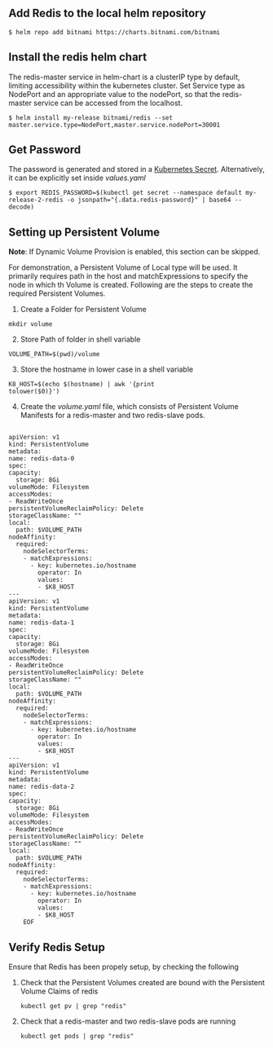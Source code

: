 <h2>Add Redis to the local helm repository</h2>
<code>$ helm repo add bitnami https://charts.bitnami.com/bitnami</code>

<h2>Install the redis helm chart</h2>
<p>The redis-master service in helm-chart is a clusterIP type by default, limiting accessibility within the kubernetes cluster. Set Service type as NodePort and an appropriate value to the nodePort, so that the redis-master service can be accessed from the localhost.</p>
<code>$ helm install my-release bitnami/redis --set master.service.type=NodePort,master.service.nodePort=30001</code>

<h2>Get Password</h2>
<p>The password is generated and stored in a <a href="https://kubernetes.io/docs/concepts/configuration/secret/">Kubernetes Secret</a>. Alternatively, it can be explicitly set inside <i>values.yaml</i> </p>
<code>$ export REDIS_PASSWORD=$(kubectl get secret --namespace default my-release-2-redis -o jsonpath="{.data.redis-password}" | base64 --decode)</code>

<h2>Setting up Persistent Volume</h2>

<b>Note</b>: If Dynamic Volume Provision is enabled, this section can be skipped. 
<p>For demonstration, a Persistent Volume of Local type will be used. It primarily requires path in the host and matchExpressions to specify the node in which th Volume is created. Following are the steps to create the required Persistent Volumes.</p> 

1. <p>Create a Folder for Persistent Volume</p>
<code>mkdir volume</code>

2. <p>Store Path of folder in shell variable</p>
<code>VOLUME_PATH=$(pwd)/volume</code>

3. <p>Store the hostname in lower case in a shell variable</p>
<code>K8_HOST=$(echo $(hostname) | awk '{print tolower($0)}')</code>

4. Create the <i>volume.yaml</i> file, which consists of Persistent Volume Manifests for a redis-master and two redis-slave pods.
<pre><code>
apiVersion: v1
kind: PersistentVolume
metadata:
name: redis-data-0
spec:
capacity:
  storage: 8Gi
volumeMode: Filesystem
accessModes:
- ReadWriteOnce
persistentVolumeReclaimPolicy: Delete
storageClassName: ""
local:
  path: $VOLUME_PATH
nodeAffinity:
  required:
    nodeSelectorTerms:
    - matchExpressions:
      - key: kubernetes.io/hostname
        operator: In
        values:
        - $K8_HOST
---
apiVersion: v1
kind: PersistentVolume
metadata:
name: redis-data-1
spec:
capacity:
  storage: 8Gi
volumeMode: Filesystem
accessModes:
- ReadWriteOnce
persistentVolumeReclaimPolicy: Delete
storageClassName: ""
local:
  path: $VOLUME_PATH
nodeAffinity:
  required:
    nodeSelectorTerms:
    - matchExpressions:
      - key: kubernetes.io/hostname
        operator: In
        values:
        - $K8_HOST
---
apiVersion: v1
kind: PersistentVolume
metadata:
name: redis-data-2
spec:
capacity:
  storage: 8Gi
volumeMode: Filesystem
accessModes:
- ReadWriteOnce
persistentVolumeReclaimPolicy: Delete
storageClassName: ""
local:
  path: $VOLUME_PATH
nodeAffinity:
  required:
    nodeSelectorTerms:
    - matchExpressions:
      - key: kubernetes.io/hostname
        operator: In
        values:
        - $K8_HOST
    EOF
</code></pre>

<h2>Verify Redis Setup</h2>
<p>Ensure that Redis has been propely setup, by checking the following</p>

1. <p>Check that the Persistent Volumes created are bound with the Persistent Volume Claims of redis</p>
    <code>kubectl get pv | grep "redis"</code>
2. <p>Check that a redis-master and two redis-slave pods are running</p>
    <code>kubectl get pods | grep "redis"</code>
 


